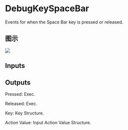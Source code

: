 # DebugKeySpaceBar

Events for when the Space Bar key is pressed or released.

## 图示

![]($-20221218-19205023.png)

## Inputs

## Outputs

Pressed: Exec.

Released: Exec.

Key: Key Structure.

Action Value: Input Action Value Structure.

